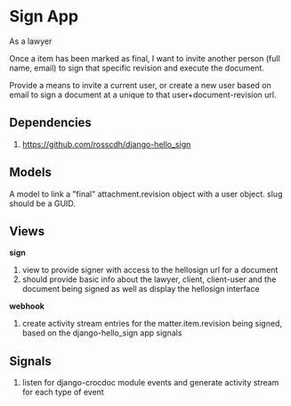 Sign App
==========

As a lawyer

Once a item has been marked as final, I want to invite another person 
(full name, email) to sign that specific revision and execute the document.

Provide a means to invite a current user, or create a new user based on email
to sign a document at a unique to that user+document-revision url.

Dependencies
------------

1. https://github.com/rosscdh/django-hello_sign


Models
------

A model to link a "final" attachment.revision object with a user object.
slug should be a GUID.


Views
-----

__sign__

1. view to provide signer with access to the hellosign url for a document
2. should provide basic info about the lawyer, client, client-user and the 
document being signed as well as display the hellosign interface

__webhook__

1. create activity stream entries for the matter.item.revision being signed, 
based on the django-hello_sign app signals


Signals
-------

1. listen for django-crocdoc module events and generate activity stream for each
type of event

